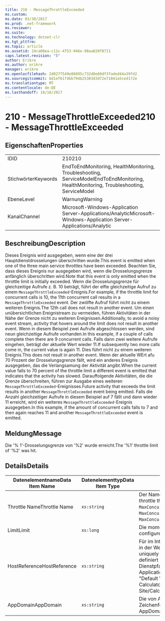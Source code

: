 ```yaml
---
title: 210 - MessageThrottleExceeded
ms.custom: 
ms.date: 03/30/2017
ms.prod: .net-framework
ms.reviewer: 
ms.suite: 
ms.technology: dotnet-clr
ms.tgt_pltfrm: 
ms.topic: article
ms.assetid: 24ca08ea-c11c-4753-946e-98aa820f8711
caps.latest.revision: "5"
author: Erikre
ms.author: erikre
manager: erikre
ms.openlocfilehash: 2d027f549e86095c732d0e60df3faded44a39fd2
ms.sourcegitcommit: bd1ef61f4bb794b25383d3d72e71041a5ced172e
ms.translationtype: MT
ms.contentlocale: de-DE
ms.lasthandoff: 10/18/2017
---
```

# <a name="210---messagethrottleexceeded"></a><span data-ttu-id="e2301-102">210 - MessageThrottleExceeded</span><span class="sxs-lookup"><span data-stu-id="e2301-102">210 - MessageThrottleExceeded</span></span>
## <a name="properties"></a><span data-ttu-id="e2301-103">Eigenschaften</span><span class="sxs-lookup"><span data-stu-id="e2301-103">Properties</span></span>  
  
|||  
|-|-|  
|<span data-ttu-id="e2301-104">ID</span><span class="sxs-lookup"><span data-stu-id="e2301-104">ID</span></span>|<span data-ttu-id="e2301-105">210</span><span class="sxs-lookup"><span data-stu-id="e2301-105">210</span></span>|  
|<span data-ttu-id="e2301-106">Stichwörter</span><span class="sxs-lookup"><span data-stu-id="e2301-106">Keywords</span></span>|<span data-ttu-id="e2301-107">EndToEndMonitoring, HealthMonitoring, Troubleshooting, ServiceModel</span><span class="sxs-lookup"><span data-stu-id="e2301-107">EndToEndMonitoring, HealthMonitoring, Troubleshooting, ServiceModel</span></span>|  
|<span data-ttu-id="e2301-108">Ebene</span><span class="sxs-lookup"><span data-stu-id="e2301-108">Level</span></span>|<span data-ttu-id="e2301-109">Warnung</span><span class="sxs-lookup"><span data-stu-id="e2301-109">Warning</span></span>|  
|<span data-ttu-id="e2301-110">Kanal</span><span class="sxs-lookup"><span data-stu-id="e2301-110">Channel</span></span>|<span data-ttu-id="e2301-111">Microsoft-Windows-Application Server-Applications/Analytic</span><span class="sxs-lookup"><span data-stu-id="e2301-111">Microsoft-Windows-Application Server-Applications/Analytic</span></span>|  
  
## <a name="description"></a><span data-ttu-id="e2301-112">Beschreibung</span><span class="sxs-lookup"><span data-stu-id="e2301-112">Description</span></span>  
 <span data-ttu-id="e2301-113">Dieses Ereignis wird ausgegeben, wenn eine der drei Hauptdienstdrosselungen überschritten wurde.</span><span class="sxs-lookup"><span data-stu-id="e2301-113">This event is emitted when one of the three main service throttles have been exceeded.</span></span> <span data-ttu-id="e2301-114">Beachten Sie, dass dieses Ereignis nur ausgegeben wird, wenn die Drosselungsgrenze anfänglich überschritten wird.</span><span class="sxs-lookup"><span data-stu-id="e2301-114">Note that this event is only emitted when the throttle limit is initially exceeded.</span></span> <span data-ttu-id="e2301-115">Wenn die Drosselungsgrenze für gleichzeitige Aufrufe z. B. 10 beträgt, führt der elfte gleichzeitige Aufruf zu einem `MessageThrottleExceeded`-Ereignis.</span><span class="sxs-lookup"><span data-stu-id="e2301-115">For example, if the throttle limit for concurrent calls is 10, the 11th concurrent call results in a `MessageThrottleExceeded` event.</span></span> <span data-ttu-id="e2301-116">Der zwölfte Aufruf führt nicht zu einem weiteren Ereignis.</span><span class="sxs-lookup"><span data-stu-id="e2301-116">The 12th call does not result in another event.</span></span> <span data-ttu-id="e2301-117">Um einen unübersichtlichen Ereignistream zu vermeiden, führen Aktivitäten in der Nähe der Grenze nicht zu weiteren Ereignissen.</span><span class="sxs-lookup"><span data-stu-id="e2301-117">Additionally, to avoid a noisy event stream, activity that hovers around the limit does not result in another event.</span></span> <span data-ttu-id="e2301-118">Wenn in diesem Beispiel zwei Aufrufe abgeschlossen werden, sind neun gleichzeitige Aufrufe vorhanden.</span><span class="sxs-lookup"><span data-stu-id="e2301-118">In this example, if a couple of calls complete then there are 9 concurrent calls.</span></span> <span data-ttu-id="e2301-119">Falls dann zwei weitere Aufrufe eingehen, beträgt der aktuelle Wert wieder 11.</span><span class="sxs-lookup"><span data-stu-id="e2301-119">If subsequently two more calls come in, the current value is again 11.</span></span> <span data-ttu-id="e2301-120">Dies führt nicht zu einem weiteren Ereignis.</span><span class="sxs-lookup"><span data-stu-id="e2301-120">This does not result in another event.</span></span> <span data-ttu-id="e2301-121">Wenn der aktuelle WErt afu 70 Prozent der Drosselungsgrenze fällt, wird ein anderes Ereignis ausgegeben, das die Verlangsamung der Aktivität angibt.</span><span class="sxs-lookup"><span data-stu-id="e2301-121">When the current value falls to 70 percent of the throttle limit a different event is emitted that indicates that the activity has slowed.</span></span> <span data-ttu-id="e2301-122">Darauffolgende Aktivitäten, die die Grenze überschreiten, führen zur Ausgabe eines weiteren `MessageThrottleExceeded`-Ereignisses.</span><span class="sxs-lookup"><span data-stu-id="e2301-122">Future activity that exceeds the limit results in another `MessageThrottleExceeded` event being emitted.</span></span> <span data-ttu-id="e2301-123">Falls die Anzahl gleichzeitiger Aufrufe in diesem Beispiel auf 7 fällt und dann wieder 11 erreicht, wird ein weiteres `MessageThrottleExceeded`-Ereignis ausgegeben.</span><span class="sxs-lookup"><span data-stu-id="e2301-123">In this example, if the amount of concurrent calls falls to 7 and then again reaches 11 and another `MessageThrottleExceeded` event is emitted.</span></span>  
  
## <a name="message"></a><span data-ttu-id="e2301-124">Meldung</span><span class="sxs-lookup"><span data-stu-id="e2301-124">Message</span></span>  
 <span data-ttu-id="e2301-125">Die '% 1'-Drosselungsgrenze von '%2' wurde erreicht.</span><span class="sxs-lookup"><span data-stu-id="e2301-125">The '%1' throttle limit of '%2' was hit.</span></span>  
  
## <a name="details"></a><span data-ttu-id="e2301-126">Details</span><span class="sxs-lookup"><span data-stu-id="e2301-126">Details</span></span>  
  
|<span data-ttu-id="e2301-127">Datenelementname</span><span class="sxs-lookup"><span data-stu-id="e2301-127">Data Item Name</span></span>|<span data-ttu-id="e2301-128">Datenelementtyp</span><span class="sxs-lookup"><span data-stu-id="e2301-128">Data Item Type</span></span>|<span data-ttu-id="e2301-129">Beschreibung</span><span class="sxs-lookup"><span data-stu-id="e2301-129">Description</span></span>|  
|--------------------|--------------------|-----------------|  
|<span data-ttu-id="e2301-130">Throttle Name</span><span class="sxs-lookup"><span data-stu-id="e2301-130">Throttle Name</span></span>|`xs:string`|<span data-ttu-id="e2301-131">Der Name der Drosselung, die überschritten wurde.</span><span class="sxs-lookup"><span data-stu-id="e2301-131">The name of the throttle that has been exceeded.</span></span> <span data-ttu-id="e2301-132">Dies ist entweder `MaxConcurrentCalls`, `MaxConcurrentInstances` oder `MaxConcurrentSessions`.</span><span class="sxs-lookup"><span data-stu-id="e2301-132">Either `MaxConcurrentCalls`, `MaxConcurrentInstances`, or `MaxConcurrentSessions`,</span></span>|  
|<span data-ttu-id="e2301-133">Limit</span><span class="sxs-lookup"><span data-stu-id="e2301-133">Limit</span></span>|`xs:long`|<span data-ttu-id="e2301-134">Die momentan konfigurierte Grenze der Drosselung.</span><span class="sxs-lookup"><span data-stu-id="e2301-134">The currently configured limit of the throttle.</span></span>|  
|<span data-ttu-id="e2301-135">HostReference</span><span class="sxs-lookup"><span data-stu-id="e2301-135">HostReference</span></span>|`xs:string`|<span data-ttu-id="e2301-136">Für im Internet gehostete Dienste identifiziert dieses Feld den Dienst in der Webhierarchie eindeutig.</span><span class="sxs-lookup"><span data-stu-id="e2301-136">For Web-hosted services, this field uniquely identifies the service in the Web hierarchy.</span></span> <span data-ttu-id="e2301-137">Das Format ist definiert als "Website Namen virtueller Anwendungspfad &#124; Virtueller Dienstpfad &#124; ServiceName ".</span><span class="sxs-lookup"><span data-stu-id="e2301-137">Its format is defined as 'Web Site Name Application Virtual Path&#124;Service Virtual Path&#124;ServiceName'.</span></span> <span data-ttu-id="e2301-138">Beispiel: "Default Web Site/CalculatorApplication &#124;/CalculatorService.svc &#124; CalculatorService'.</span><span class="sxs-lookup"><span data-stu-id="e2301-138">Example: 'Default Web Site/CalculatorApplication&#124;/CalculatorService.svc&#124;CalculatorService'.</span></span>|  
|<span data-ttu-id="e2301-139">AppDomain</span><span class="sxs-lookup"><span data-stu-id="e2301-139">AppDomain</span></span>|`xs:string`|<span data-ttu-id="e2301-140">Die von AppDomain.CurrentDomain.FriendlyName zurückgegebene Zeichenfolge.</span><span class="sxs-lookup"><span data-stu-id="e2301-140">The string returned by AppDomain.CurrentDomain.FriendlyName.</span></span>|
